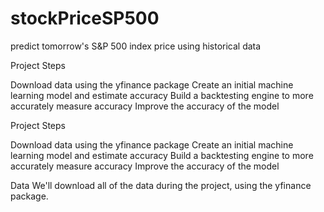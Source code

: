 # stockPriceSP500
predict tomorrow's S&P 500 index price using historical data

Project Steps

Download data using the yfinance package
Create an initial machine learning model and estimate accuracy
Build a backtesting engine to more accurately measure accuracy
Improve the accuracy of the model


Project Steps

Download data using the yfinance package
Create an initial machine learning model and estimate accuracy
Build a backtesting engine to more accurately measure accuracy
Improve the accuracy of the model


Data
We'll download all of the data during the project, using the yfinance package.
